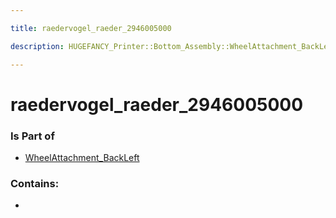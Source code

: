 ```yaml
---

title: raedervogel_raeder_2946005000

description: HUGEFANCY_Printer::Bottom_Assembly::WheelAttachment_BackLeft::raedervogel_raeder_2946005000

---
```

# raedervogel_raeder_2946005000
<script>
    var geoarray = '{"raedervogel_raeder_2946005000": {}}';
</script>
<script>
    var basepath = '/assets/HUGEFANCY_Printer/Bottom_Assembly/WheelAttachment_BackLeft/';
</script>
<link rel="stylesheet" href="/css/container.css">

<div id="container"></div>

<!-- these are the required scripts for the three.js scene -->
<script src="/lib/three.min.js"></script>
<script src="/lib/OrbitControls.js"></script>
<script src="/lib/RectAreaLightUniformsLib.js"></script>
<!-- this is your app's lib file -->
<script src="/lib/triceratops_app.js"></script>
### Is Part of
- [WheelAttachment_BackLeft](../WheelAttachment_BackLeft)  

### Contains:
- [](./raedervogel_raeder_2946005000/)

